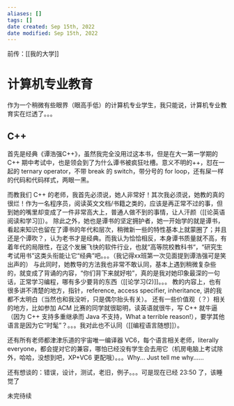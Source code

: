 ```yaml
---
aliases: []
tags: []
date created: Sep 15th, 2022
date modified: Sep 15th, 2022
---
```

前传：[[我的大学]]

# 计算机专业教育
作为一个稍微有些眼界（眼高手低）的计算机专业学生，我只能说，计算机专业教育实在烂透了。。。

## C++
首先是经典《谭浩强C++》，虽然我完全没用过这本书，但是在大一第一学期的 C++ 期中考试中，也是领会到了为什么谭书被疯狂吐槽。意义不明的++，怼在一起的 ternary operator，不带 break 的 switch，带分号的 for loop，还有屎一样的代码和代码样式，两眼一黑。

而教我们 C++ 的老师，我首先必须说，她人非常好！其次我必须说，她教的真的很烂！作为一名程序员，阅读英文文档/书籍之类的，应该是再正常不过的事，但到她的嘴里却变成了一件非常高大上，普通人做不到的事情，让人汗颜（[[论英语阅读和学习]]）。
除此之外，她也是谭书的坚定拥护者，她一开始学的就是谭书，看起来知识也留在了谭书的年代和层次，稍微新一些的特性基本上就蒙圈了；并且还是个谭吹？，认为老书才是经典。而我认为恰恰相反，本身谭书质量就不高，有着年代的局限性，在这个发展飞快的软件行业，也就“高等院校教科书“，“研究生考试用书”这类头衔能让它“经典”吧。。。（我记得xx班第一次见面提到谭浩强可是笑出声的）
与此同时，她教导的方法我也非常不敢认同，基本上遇到稍微复杂些的，就变成了背诵的内容，“你们背下来就好啦”，真的是我对她印象最深的一句话，正常学习编程，哪有多少要背的东西（[[论学习(2)]]。。。
教的内容上，也有很多讲不清楚的地方，指针，reference, access specifier, inheritance, 讲的我都不太明白（当然也和我没听，只是偶尔抬头有关）。
还有一些价值观（？）相关的地方，比如参加 ACM 比赛的同学就很聪明，读英语就很牛，写 C++ 就牛逼（因为 C++ 支持多重继承而 Java 不支持，What a terrible reason!），要学其他语言是因为它“时髦”？。。。我对此也不认同（[[编程语言随想]]）。

还有所有老师都津津乐道的宇宙唯一编译器 VC6，每个语言相关老师，literally everyone，都会提对它的兼容，哪怕已经没有学生会去用它（机房电脑上考试除外，哈哈，没想到吧，XP+VC6 更配哦）。。。Why... Just tell me why......

还有想谈的：错误，设计，测试，老旧，例子。。。可是现在已经 23:50 了，该睡觉了

未完待续